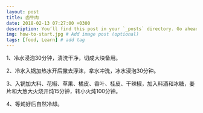 ```yaml
---
layout: post
title: 卤牛肉
date: 2018-02-13 07:27:00 +0300
description: You’ll find this post in your `_posts` directory. Go ahead and edit it and re-build the site to see your changes. # Add post description (optional)
img: how-to-start.jpg # Add image post (optional)
tags: [food, Learn] # add tag
---
```


1、冷水浸泡30分钟，清洗干净，切成大块备用。

2、冷水入锅加热水开后撇去浮沫，拿水冲洗，冰水浸泡30分钟。

3、入锅加大料、花椒、草果、橘皮、香叶、桂皮、干辣椒，加入料酒和冰糖，姜片和大葱大火烧开炖15分钟，转小火炖100分钟。

4、等炖好后自然冷却。